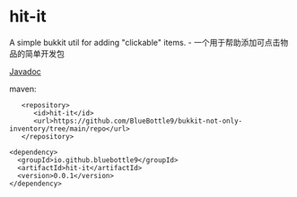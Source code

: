 # hit-it
A simple bukkit util for adding "clickable" items. - 一个用于帮助添加可点击物品的简单开发包


[Javadoc](https://bluebottle9.github.io/hit-it/bluescreen9/minecraft/bukkit/hitit/package-summary.html)

maven: 

```
   <repository>
      <id>hit-it</id>
      <url>https://github.com/BlueBottle9/bukkit-not-only-inventory/tree/main/repo</url>
   </repository>
```

```
<dependency>
  <groupId>io.github.bluebottle9</groupId>
  <artifactId>hit-it</artifactId>
  <version>0.0.1</version>
</dependency>
```
